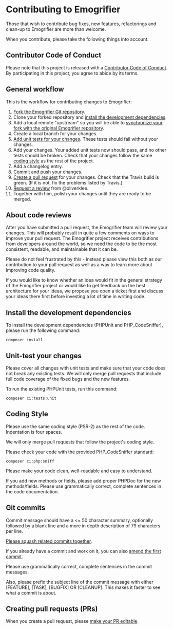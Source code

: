 # Contributing to Emogrifier

Those that wish to contribute bug fixes, new features, refactorings and
clean-up to Emogrifier are more than welcome.

When you contribute, please take the following things into account:


## Contributor Code of Conduct

Please note that this project is released with a
[Contributor Code of Conduct](../CODE_OF_CONDUCT.md). By participating in this
project, you agree to abide by its terms.


## General workflow

This is the workflow for contributing changes to Emogrifier:

1. [Fork the Emogrifier Git repository](https://guides.github.com/activities/forking/).
2. Clone your forked repository and
   [install the development dependencies](#install-the-development-dependencies).
3. Add a local remote "upstream" so you will be able to
   [synchronize your fork with the original Emogrifier repository](https://help.github.com/articles/syncing-a-fork/).
4. Create a local branch for your changes.
5. [Add unit tests for your changes](#unit-test-your-changes).
   These tests should fail without your changes.
6. Add your changes. Your added unit tests now should pass, and no other tests
   should be broken. Check that your changes follow the same
   [coding style](#coding-style) as the rest of the project.
7. Add a changelog entry.
8. [Commit](#git-commits) and push your changes.
9. [Create a pull request](https://help.github.com/articles/about-pull-requests/)
   for your changes. Check that the Travis build is green. (If it is not, fix the
   problems listed by Travis.)
10. [Request a review](https://help.github.com/articles/about-pull-request-reviews/)
    from @oliverklee.
11. Together with him, polish your changes until they are ready to be merged.


## About code reviews

After you have submitted a pull request, the Emogrifier team will review your
changes. This will probably result in quite a few comments on ways to improve
your pull request. The Emogrifier project receives contributions from
developers around the world, so we need the code to be the most consistent,
readable, and maintainable that it can be.

Please do not feel frustrated by this - instead please view this both as our
contribution to your pull request as well as a way to learn more about
improving code quality.

If you would like to know whether an idea would fit in the general strategy of
the Emogrifier project or would like to get feedback on the best architecture
for your ideas, we propose you open a ticket first and discuss your ideas there
first before investing a lot of time in writing code.


## Install the development dependencies

To install the development dependencies (PHPUnit and PHP_CodeSniffer), please
run the following command:

```shell
composer install
```


## Unit-test your changes

Please cover all changes with unit tests and make sure that your code does not
break any existing tests. We will only merge pull requests that include full
code coverage of the fixed bugs and the new features.

To run the existing PHPUnit tests, run this command:

```shell
composer ci:tests:unit
```


## Coding Style

Please use the same coding style (PSR-2) as the rest of the code. Indentation
is four spaces.

We will only merge pull requests that follow the project's coding style.

Please check your code with the provided PHP_CodeSniffer standard:

```shell
composer ci:php:sniff
```

Please make your code clean, well-readable and easy to understand.

If you add new methods or fields, please add proper PHPDoc for the new
methods/fields. Please use grammatically correct, complete sentences in the
code documentation.


## Git commits

Commit message should have a <= 50 character summary, optionally followed by a
blank line and a more in depth description of 79 characters per line.

[Please squash related commits together](http://gitready.com/advanced/2009/02/10/squashing-commits-with-rebase.html).

If you already have a commit and work on it, you can also
[amend the first commit](https://nathanhoad.net/git-amend-your-last-commit).

Please use grammatically correct, complete sentences in the commit messages.

Also, please prefix the subject line of the commit message with either
[FEATURE], [TASK], [BUGFIX] OR [CLEANUP]. This makes it faster to see what
a commit is about.


## Creating pull requests (PRs)

When you create a pull request, please
[make your PR editable](https://github.com/blog/2247-improving-collaboration-with-forks).
